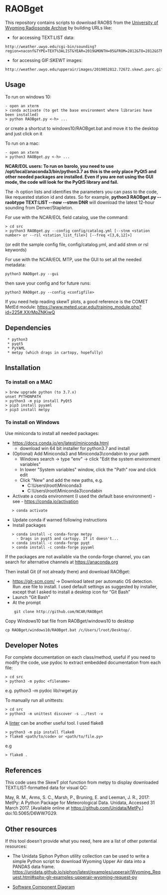 # RAOBget

This repository contains scripts to download RAOBS from the [University of Wyoming Radiosonde Archive](http://weather.uwyo.edu/upperair/sounding.html) by building URLs like:

 * for accessing TEXT:LIST data:
```
http://weather.uwyo.edu/cgi-bin/sounding?region=naconf&TYPE=TEXT%3ALIST&YEAR=2019&MONTH=05&FROM=2812&TO=2812&STNM=72672
```
 * for accessing GIF:SKEWT images:
```
http://weather.uwyo.edu/upperair/images/2019052812.72672.skewt.parc.gif
```

## Usage ##
To run on windows 10:

```
- open an xterm
> conda activate (to get the base environment where libraries have been installed)
> python RAOBget.py <-h> ...
```

or create a shortcut to windows10/RAOBget.bat and move it to the desktop and just click on it

To run on a mac:

```
- open an xterm
> python3 RAOBget.py <-h> ...
```

**NCAR/EOL users: To run on barolo, you need to use
/opt/local/anaconda3/bin/python3.7 as this is the only place PyQt5 and other
needed packages are installed. Even if you are not using the GUI mode, the code
will look for the PyQt5 library and fail.**

The -h option lists and identifies the parameters you can pass to the code, like requested station id and dates. So for example, **python3 RAOBget.py --raobtype TEXT:LIST --now --stnm DNR** will download the latest 12-hour sounding from Denver/Stapleton.

For use with the NCAR/EOL field catalog, use the command:

```
> cd src
> python3 RAOBget.py --config config/catalog.yml [--stnm <station number> or --rsl <station_list_file>] [--freq <[3,6,12]>]
```
(or edit the sample config file, config/catalog.yml, and add stnm or rsl keywords)

For use with the NCAR/EOL MTP, use the GUI to set all the needed metadata:
```
python3 RAOBget.py --gui
```
then save your config and for future runs:
```
python3 RAOBget.py --config <configfile>
```
If you need help reading skewT plots, a good reference is the COMET MetEd module:
https://www.meted.ucar.edu/training_module.php?id=225#.XXrMpZNKiwQ

## Dependencies ##

```
 * python3
 * pyqt5
 * PyYAML
 * metpy (which drags in cartopy, hopefully)
```

## Installation ##

### To install on a MAC ###
```
> brew upgrade python (to 3.7.x)
unset PYTHONPATH
> python3 -m pip install PyQt5
> pip3 install pyyaml
> pip3 install metpy
```

### To install on Windows ###
Use miniconda to install all needed packages:
 * https://docs.conda.io/en/latest/miniconda.html
   * download win 64 bit installer for python3.7 and install
 * (Optional) Add Miniconda3 and Miniconda3\condabin to your path
   * Windows search -> type "env" -> click "Edit the system environment variables"
   * In lower "System variables" window, click the "Path" row and click edit
   * Click "New" and add the new paths, e.g.
     * C:\Users\lroot\Miniconda3
     * C:\Users\lroot\Miniconda3\condabin
 * Activate a conda environment (I used the default base environment) - see - https://conda.io/activation 
```
   > conda activate
```
 * Update conda if warned following instructions
 * Install packages
```
   > conda install -c conda-forge metpy
     - Drags in pyqt5 and cartopy. If it doesn't...
   > conda install -c conda-forge pyqt
   > conda install -c conda-forge pyyaml
```
If the packages are not available via the conda-forge channel, you can search for alternative channels at https://anaconda.org

Then install Git (if not already there) and download RAOBget:
 * https://git-scm.com/ -> Download latest per automatic OS detection. Run .exe file to install. I used default settings as suggested by installer, except that I asked to install a desktop icon for “Git Bash”
 * Launch “Git Bash”
 * At the prompt 
```
    git clone http://github.com/NCAR/RAOBget
```
Copy Windows10 bat file from RAOBget/windows10 to desktop
```
cp RAOBget/windows10/RAOBget.bat /c/Users/lroot/Desktop/.
```

## Developer Notes ##

For complete documentation on each class/method, useful if you need to modify the code, use pydoc to extract embedded documentation from each file:
```
> cd src
> python3 -m pydoc <filename>
```
e.g. python3 -m pydoc lib/rwget.py 

To manually run all unittests:
```
> cd src
> python3 -m unittest discover -s ../test -v
```

A [linter](https://en.wikipedia.org/wiki/Lint_\(software\)) can be another useful tool. I used flake8
```
> python3 -m pip install flake8
> flake8 <path/to/code> or <path/to/file.py>
```
e.g
```
> flake8 .
```

## References ##
This code uses the SkewT plot function from metpy to display downloaded
TEXT:LIST-formatted data for visual QC:

May, R. M., Arms, S. C., Marsh, P., Bruning, E. and Leeman, J. R., 2017:
    MetPy: A Python Package for Meteorological Data.
    Unidata, Accessed 31 March 2017.
    [Available online at https://github.com/Unidata/MetPy.]
    doi:10.5065/D6WW7G29.
    
## Other resources ##
If this tool doesn't provide what you need, here are a list of other potential resources:

* The Unidata Siphon Python utility collection can be used to write a simple Python script to download Wyoming Upper Air data into a PANDAS data frame.
https://unidata.github.io/siphon/latest/examples/upperair/Wyoming_Request.html#sphx-glr-examples-upperair-wyoming-request-py

* [Software Component Diagram](https://github.com/NCAR/RAOBget/blob/master/doc/RAOBget%20Component%20Diagram.png)
